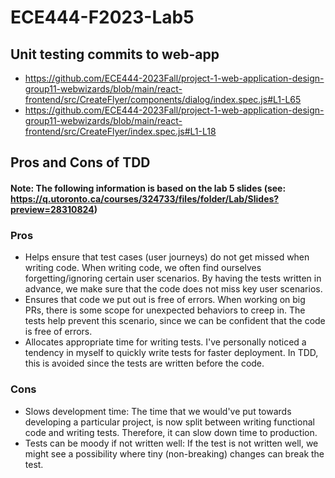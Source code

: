 # ECE444-F2023-Lab5

## Unit testing commits to web-app
- https://github.com/ECE444-2023Fall/project-1-web-application-design-group11-webwizards/blob/main/react-frontend/src/CreateFlyer/components/dialog/index.spec.js#L1-L65
- https://github.com/ECE444-2023Fall/project-1-web-application-design-group11-webwizards/blob/main/react-frontend/src/CreateFlyer/index.spec.js#L1-L18

## Pros and Cons of TDD
#### Note: The following information is based on the lab 5 slides (see: https://q.utoronto.ca/courses/324733/files/folder/Lab/Slides?preview=28310824)
### Pros
- Helps ensure that test cases (user journeys) do not get missed when writing code. When writing code, we often find ourselves forgetting/ignoring certain user scenarios. By having the tests written in advance, we make sure that the code does not miss key user scenarios.
- Ensures that code we put out is free of errors. When working on big PRs, there is some scope for unexpected behaviors to creep in. The tests help prevent this scenario, since we can be confident that the code is free of errors.
- Allocates appropriate time for writing tests. I've personally noticed a tendency in myself to quickly write tests for faster deployment. In TDD, this is avoided since the tests are written before the code.

### Cons
- Slows development time: The time that we would've put towards developing a particular project, is now split between writing functional code and writing tests. Therefore, it can slow down time to production.
- Tests can be moody if not written well: If the test is not written well, we might see a possibility where tiny (non-breaking) changes can break the test.